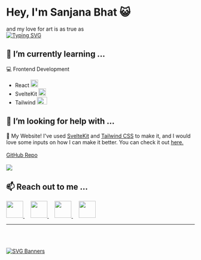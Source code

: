 # Hey, I'm Sanjana Bhat 😺

and my love for art is as true as  <br> 
[![Typing SVG](https://readme-typing-svg.herokuapp.com?font=Fira+Code&pause=1000&width=435&lines=NaN+!%3D+NaN;Oct+31+%3D%3D+Dec+25+%F0%9F%91%80;null+%3D%3D+undefined;%2201%22+%3D%3D+1)](https://git.io/typing-svg)




## 🌱 I’m currently learning ...
💻 Frontend Development
  - React <img src="https://github.com/A-Sanjana-B-Bhat/A-Sanjana-B-Bhat/blob/main/assets/react.png" width="20px" height="20px">
  - SvelteKit <img src="https://github.com/A-Sanjana-B-Bhat/A-Sanjana-B-Bhat/blob/main/assets/svelte.png" width="20px" height="20px">
  - Tailwind <img src="https://github.com/A-Sanjana-B-Bhat/A-Sanjana-B-Bhat/blob/main/assets/tailwind.png" width="27px" height="20px">
  

## 🤔 I’m looking for help with ...
🔗 My Website! I've used [SvelteKit](https://kit.svelte.dev/) and [Tailwind CSS](https://tailwindcss.com/) to make it, and I would love some inputs on how I can make it better. You can check it out [here.](https://pfolio-eight.vercel.app/)
<br><br>
[GitHub Repo](https://github.com/A-Sanjana-B-Bhat/pfolio)
<br><br>
<img src="https://github.com/A-Sanjana-B-Bhat/A-Sanjana-B-Bhat/blob/main/assets/website.PNG">

## 📫 Reach out to me ...
<div>
  <a href="https://discordapp.com/users/843410531351396352">
  <img src="https://raw.githubusercontent.com/A-Sanjana-B-Bhat/A-Sanjana-B-Bhat/main/assets/discord.svg" width="45px">
  </a> &nbsp;&nbsp;&nbsp;
 <a href="https://www.instagram.com/sanjana_bhat02/">
   <img src="https://raw.githubusercontent.com/A-Sanjana-B-Bhat/A-Sanjana-B-Bhat/main/assets/insta.svg" width="45px">
 </a> &nbsp;&nbsp;&nbsp;
  <a href="https://twitter.com/sanjana_bhat016">
   <img src="https://raw.githubusercontent.com/A-Sanjana-B-Bhat/A-Sanjana-B-Bhat/main/assets/twitter.svg" width="45px">
 </a> &nbsp;&nbsp;&nbsp;
  <a href="mailto:asanjanabbhat@gmail.com">
   <img src="https://raw.githubusercontent.com/A-Sanjana-B-Bhat/A-Sanjana-B-Bhat/main/assets/gmail.svg" width="45px">
 </a>
</div>
<hr>
<br><br>

[![SVG Banners](https://svg-banners.vercel.app/api?type=luminance&text1=Thanks+For+Reading!&width=1000&height=400)](https://github.com/Akshay090/svg-banners)
 






 



